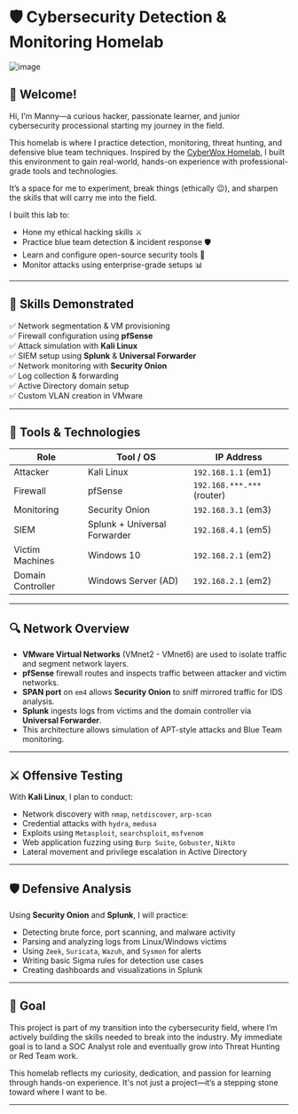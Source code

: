 # 🛡️ Cybersecurity Detection & Monitoring Homelab


![image](https://github.com/user-attachments/assets/c40364ea-602c-476b-8815-94e4826354d7)



## 👋 Welcome!

Hi, I’m Manny—a curious hacker, passionate learner, and junior cybersecurity processional starting my journey in the field.

This homelab is where I practice detection, monitoring, threat hunting, and defensive blue team techniques. Inspired by the [CyberWox Homelab](https://cyberwoxacademy.com/building-a-cybersecurity-homelab-for-detection-monitoring/), I built this environment to gain real-world, hands-on experience with professional-grade tools and technologies. 

It’s a space for me to experiment, break things (ethically 😉), and sharpen the skills that will carry me into the field.

I built this lab to:
- Hone my ethical hacking skills ⚔️  
- Practice blue team detection & incident response 🛡️  
- Learn and configure open-source security tools 🔧  
- Monitor attacks using enterprise-grade setups 📊  

---

## 🧠 Skills Demonstrated

✅ Network segmentation & VM provisioning  
✅ Firewall configuration using **pfSense**  
✅ Attack simulation with **Kali Linux**  
✅ SIEM setup using **Splunk** & **Universal Forwarder**  
✅ Network monitoring with **Security Onion**  
✅ Log collection & forwarding  
✅ Active Directory domain setup  
✅ Custom VLAN creation in VMware  

---

## 🧰 Tools & Technologies

| Role              | Tool / OS                        | IP Address        |
|-------------------|----------------------------------|-------------------|
| Attacker          | Kali Linux                       | `192.168.1.1` (em1) |
| Firewall          | pfSense                          | `192.168.***.***` (router) |
| Monitoring        | Security Onion                   | `192.168.3.1` (em3) |
| SIEM              | Splunk + Universal Forwarder     | `192.168.4.1` (em5) |
| Victim Machines   | Windows 10                       | `192.168.2.1` (em2) |
| Domain Controller | Windows Server (AD)              | `192.168.2.1` (em2) |

---

## 🔍 Network Overview

- **VMware Virtual Networks** (VMnet2 - VMnet6) are used to isolate traffic and segment network layers.
- **pfSense** firewall routes and inspects traffic between attacker and victim networks.
- **SPAN port** on `em4` allows **Security Onion** to sniff mirrored traffic for IDS analysis.
- **Splunk** ingests logs from victims and the domain controller via **Universal Forwarder**.
- This architecture allows simulation of APT-style attacks and Blue Team monitoring.

---

## ⚔️ Offensive Testing

With **Kali Linux**, I plan to conduct:

- Network discovery with `nmap`, `netdiscover`, `arp-scan`
- Credential attacks with `hydra`, `medusa`
- Exploits using `Metasploit`, `searchsploit`, `msfvenom`
- Web application fuzzing using `Burp Suite`, `Gobuster`, `Nikto`
- Lateral movement and privilege escalation in Active Directory

---

## 🛡️ Defensive Analysis

Using **Security Onion** and **Splunk**, I will practice:

- Detecting brute force, port scanning, and malware activity  
- Parsing and analyzing logs from Linux/Windows victims  
- Using `Zeek`, `Suricata`, `Wazuh`, and `Sysmon` for alerts  
- Writing basic Sigma rules for detection use cases  
- Creating dashboards and visualizations in Splunk  

---

## 🎯 Goal
This project is part of my transition into the cybersecurity field, where I’m actively building the skills needed to break into the industry. My immediate goal is to land a SOC Analyst role and eventually grow into Threat Hunting or Red Team work.

This homelab reflects my curiosity, dedication, and passion for learning through hands-on experience. It's not just a project—it’s a stepping stone toward where I want to be.

---




